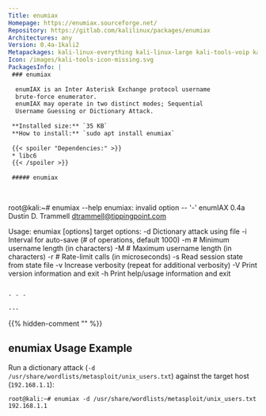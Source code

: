 ```yaml
---
Title: enumiax
Homepage: https://enumiax.sourceforge.net/
Repository: https://gitlab.com/kalilinux/packages/enumiax
Architectures: any
Version: 0.4a-1kali2
Metapackages: kali-linux-everything kali-linux-large kali-tools-voip kali-tools-vulnerability 
Icon: /images/kali-tools-icon-missing.svg
PackagesInfo: |
 ### enumiax
 
  enumIAX is an Inter Asterisk Exchange protocol username
  brute-force enumerator.
  enumIAX may operate in two distinct modes; Sequential
  Username Guessing or Dictionary Attack.
 
 **Installed size:** `35 KB`  
 **How to install:** `sudo apt install enumiax`  
 
 {{< spoiler "Dependencies:" >}}
 * libc6 
 {{< /spoiler >}}
 
 ##### enumiax
 
 
 ```
 root@kali:~# enumiax --help
 enumiax: invalid option -- '-'
 enumIAX 0.4a
 Dustin D. Trammell <dtrammell@tippingpoint.com>
 
 Usage: enumiax [options] target
   options:
     -d <dict>   Dictionary attack using <dict> file
     -i <count>  Interval for auto-save (# of operations, default 1000)
     -m #        Minimum username length (in characters)
     -M #        Maximum username length (in characters)
     -r #        Rate-limit calls (in microseconds)
     -s <file>   Read session state from state file
     -v          Increase verbosity (repeat for additional verbosity)
     -V          Print version information and exit
     -h          Print help/usage information and exit
 ```
 
 - - -
 
---
```

{{% hidden-comment "<!--Do not edit anything above this line-->" %}}

## enumiax Usage Example

Run a dictionary attack (`-d /usr/share/wordlists/metasploit/unix_users.txt`) against the target host (`192.168.1.1`):

```
root@kali:~# enumiax -d /usr/share/wordlists/metasploit/unix_users.txt 192.168.1.1
```
